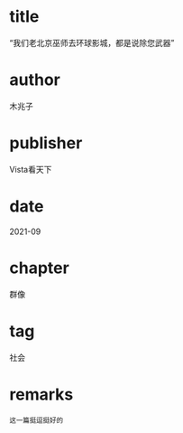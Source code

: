 # title
“我们老北京巫师去环球影城，都是说除您武器”

# author
木兆子

# publisher
Vista看天下

# date
2021-09

# chapter
群像

# tag
社会

# remarks
`这一篇挺逗挺好的`
